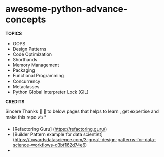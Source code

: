 # awesome-python-advance-concepts

**TOPICS** 

* OOPS
* Design Patterns
* Code Optimization
* Shorthands
* Memory Management
* Packaging
* Functional Programming
* Concurrency
* Metaclasses
* Python Global Interpreter Lock (GIL)


**CREDITS**

Sincere Thanks :pray: :pray: to below pages that helps to learn , get expertise and make this repo :writing_hand: * 

  * [Refactoring Guru] (https://refactoring.guru/)
  * [Builder Pattern example for data scientist] (https://towardsdatascience.com/3-great-design-patterns-for-data-science-workflows-d3bf162d74e6)
  * 



